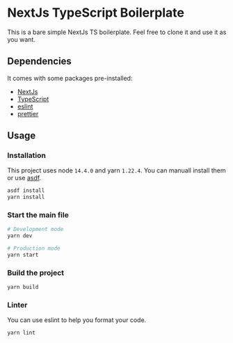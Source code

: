 # NextJs TypeScript Boilerplate

This is a bare simple NextJs TS boilerplate. Feel free to clone it and use it as you want.

## Dependencies

It comes with some packages pre-installed:
- [NextJs](https://nextjs.org/)
- [TypeScript](https://www.typescriptlang.org/docs/home.html)
- [eslint](https://eslint.org/)
- [prettier](https://prettier.io/)

## Usage

### Installation

This project uses node `14.4.0` and yarn `1.22.4`.
You can manuall install them or use [asdf](https://github.com/asdf-vm/asdf).

```bash
asdf install
yarn install
```

### Start the main file

```bash
# Development mode
yarn dev

# Production mode
yarn start
```

### Build the project

```bash
yarn build
```

### Linter

You can use eslint to help you format your code.

```bash
yarn lint
```
